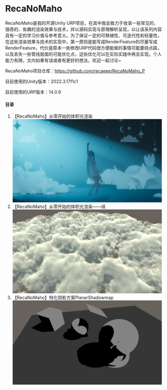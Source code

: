 # RecaNoMaho

RecaNoMaho是我的开源Unity URP项目，在其中我会致力于收录一些常见的、猎奇的、有趣的渲染效果与技术，并以源码实现与原理解析呈现，以让该系列内容具有一定的学习价值与参考意义。为了保证一定的可移植性、可迭代性和轻量性，在这些渲染效果与技术的实现中，第一原则是能写成RenderFeature的尽量写成RenderFeature，代价是原本一些修改URP代码很方便能做的事情可能要绕点路，以及丢失一些管线层面的可能优化点，这些优化可以在实际实践中再去实现。个人能力有限，文内如果有误或者有更好的想法，欢迎一起讨论~

RecaNoMaho项目仓库：https://github.com/recaeee/RecaNoMaho_P

目前使用的Unity版本：2022.3.17f1c1

目前使用的URP版本：14.0.9

#### 目录

1. 【RecaNoMaho】从零开始的体积光渲染
   ![b08660e53624335d34a65c7a8b1f9a13](https://raw.githubusercontent.com/recaeee/PicGo/main/b08660e53624335d34a65c7a8b1f9a13.png)
2. 【RecaNoMaho】从零开始的体积光渲染——续
   ![20240606225021](https://raw.githubusercontent.com/recaeee/PicGo/main/20240606225021.png)
3. 【RecaNoMaho】特化阴影方案PlanarShadowmap
   ![20240628124625](https://raw.githubusercontent.com/recaeee/PicGo/main/recaeee/PicGo20240628124625.png)